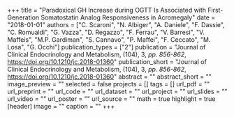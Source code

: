 +++
title = "Paradoxical GH Increase during OGTT Is Associated with First-Generation Somatostatin Analog Responsiveness in Acromegaly"
date = "2018-01-01"
authors = ["C. Scaroni", "N. Albiger", "A. Daniele", "F. Dassie", "C. Romualdi", "G. Vazza", "D. Regazzo", "F. Ferrau", "V. Barresi", "V. Maffeis", "M.P. Gardiman", "S. Cannavo", "P. Maffei", "F. Ceccato", "M. Losa", "G. Occhi"]
publication_types = ["2"]
publication = "Journal of Clinical Endocrinology and Metabolism, (104), 3, _pp. 856-862_, https://doi.org/10.1210/jc.2018-01360"
publication_short = "Journal of Clinical Endocrinology and Metabolism, (104), 3, _pp. 856-862_, https://doi.org/10.1210/jc.2018-01360"
abstract = ""
abstract_short = ""
image_preview = ""
selected = false
projects = []
tags = []
url_pdf = ""
url_preprint = ""
url_code = ""
url_dataset = ""
url_project = ""
url_slides = ""
url_video = ""
url_poster = ""
url_source = ""
math = true
highlight = true
[header]
image = ""
caption = ""
+++

